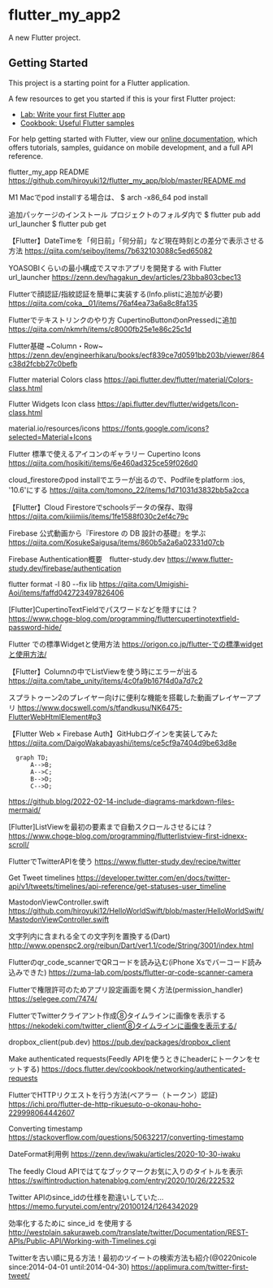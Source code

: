 # flutter_my_app2

A new Flutter project.

## Getting Started

This project is a starting point for a Flutter application.

A few resources to get you started if this is your first Flutter project:

- [Lab: Write your first Flutter app](https://flutter.dev/docs/get-started/codelab)
- [Cookbook: Useful Flutter samples](https://flutter.dev/docs/cookbook)

For help getting started with Flutter, view our
[online documentation](https://flutter.dev/docs), which offers tutorials,
samples, guidance on mobile development, and a full API reference.


flutter_my_app README
https://github.com/hiroyuki12/flutter_my_app/blob/master/README.md

M1 Macでpod installする場合は、
$ arch -x86_64 pod install 

追加パッケージのインストール
プロジェクトのフォルダ内で
$ flutter pub add url_launcher 
$ flutter pub get

【Flutter】DateTimeを「何日前」「何分前」など現在時刻との差分で表示させる方法
https://qiita.com/seiboy/items/7b632103088c5ed65082

YOASOBIくらいの最小構成でスマホアプリを開発する with Flutter
url_launcher
https://zenn.dev/hagakun_dev/articles/23bba803cbec13

Flutterで顔認証/指紋認証を簡単に実装する(Info.plistに追加が必要)
https://qiita.com/coka__01/items/76af4ea73a6a8c8fa135

Flutterでテキストリンクのやり方
CupertinoButtonのonPressedに追加
https://qiita.com/nkmrh/items/c8000fb25e1e86c25c1d

Flutter基礎 ~Column・Row~
https://zenn.dev/engineerhikaru/books/ecf839ce7d0591bb203b/viewer/864c38d2fcbb27c0befb

Flutter material Colors class
https://api.flutter.dev/flutter/material/Colors-class.html

Flutter Widgets Icon class
https://api.flutter.dev/flutter/widgets/Icon-class.html

material.io/resources/icons
https://fonts.google.com/icons?selected=Material+Icons


Flutter 標準で使えるアイコンのギャラリー
Cupertino Icons
https://qiita.com/hosikiti/items/6e460ad325ce59f026d0

cloud_firestoreのpod installでエラーが出るので、Podfileをplatform :ios, '10.6'にする
https://qiita.com/tomono_22/items/1d71031d3832bb5a2cca

【Flutter】Cloud Firestoreでschoolsデータの保存、取得
https://qiita.com/kiiimiis/items/1fe1588f030c2ef4c79c

Firebase 公式動画から『Firestore の DB 設計の基礎』を学ぶ
https://qiita.com/KosukeSaigusa/items/860b5a2a6a02331d07cb

Firebase Authentication概要　flutter-study.dev
https://www.flutter-study.dev/firebase/authentication

flutter format -l 80 --fix lib
https://qiita.com/Umigishi-Aoi/items/faffd042723497826406

[Flutter]CupertinoTextFieldでパスワードなどを隠すには？
https://www.choge-blog.com/programming/fluttercupertinotextfield-password-hide/

Flutter での標準Widgetと使用方法
https://origon.co.jp/flutter-での標準widgetと使用方法/

【Flutter】Columnの中でListViewを使う時にエラーが出る
https://qiita.com/tabe_unity/items/4c0fa9b167f4d0a7d7c2

スプラトゥーン2のプレイヤー向けに便利な機能を搭載した動画プレイヤーアプリ
https://www.docswell.com/s/tfandkusu/NK6475-FlutterWebHtmlElement#p3

【Flutter Web × Firebase Auth】GitHubログインを実装してみた
https://qiita.com/DaigoWakabayashi/items/ce5cf9a7404d9be63d8e

```mermaid
  graph TD;
      A-->B;
      A-->C;
      B-->D;
      C-->D;
```

https://github.blog/2022-02-14-include-diagrams-markdown-files-mermaid/

[Flutter]ListViewを最初の要素まで自動スクロールさせるには？
https://www.choge-blog.com/programming/flutterlistview-first-idnexx-scroll/

FlutterでTwitterAPIを使う
https://www.flutter-study.dev/recipe/twitter

Get Tweet timelines
https://developer.twitter.com/en/docs/twitter-api/v1/tweets/timelines/api-reference/get-statuses-user_timeline

MastodonViewController.swift
https://github.com/hiroyuki12/HelloWorldSwift/blob/master/HelloWorldSwift/MastodonViewController.swift

文字列内に含まれる全ての文字列を置換する(Dart)
http://www.openspc2.org/reibun/Dart/ver1.1/code/String/3001/index.html


Flutterのqr_code_scannerでQRコードを読み込む(iPhone Xsでバーコード読み込みできた)
https://zuma-lab.com/posts/flutter-qr-code-scanner-camera

Flutterで権限許可のためアプリ設定画面を開く方法(permission_handler)
https://selegee.com/7474/

FlutterでTwitterクライアント作成⑧タイムラインに画像を表示する
https://nekodeki.com/twitter_client⑧タイムラインに画像を表示する/

dropbox_client(pub.dev)
https://pub.dev/packages/dropbox_client

Make authenticated requests(Feedly APIを使うときにheaderにトークンをセットする)
https://docs.flutter.dev/cookbook/networking/authenticated-requests

FlutterでHTTPリクエストを行う方法(ベアラー（トークン）認証)
https://ichi.pro/flutter-de-http-rikuesuto-o-okonau-hoho-229998064442607

Converting timestamp
https://stackoverflow.com/questions/50632217/converting-timestamp

DateFormat利用例
https://zenn.dev/iwaku/articles/2020-10-30-iwaku

The feedly Cloud APIではてなブックマークお気に入りのタイトルを表示
https://swiftintroduction.hatenablog.com/entry/2020/10/26/222532

Twitter APIのsince_idの仕様を勘違いしていた…
https://memo.furyutei.com/entry/20100124/1264342029

効率化するために since_id を使用する
http://westplain.sakuraweb.com/translate/twitter/Documentation/REST-APIs/Public-API/Working-with-Timelines.cgi

Twitterを古い順に見る方法！最初のツイートの検索方法も紹介(@0220nicole since:2014-04-01 until:2014-04-30)
https://applimura.com/twitter-first-tweet/
